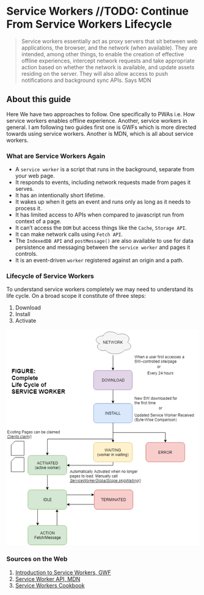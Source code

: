 # Service Workers __//TODO: Continue From Service Workers Lifecycle__

> Service workers essentially act as proxy servers that sit between web applications, the browser, and the network (when available). They are intended, among other things, to enable the creation of effective offline experiences, intercept network requests and take appropriate action based on whether the network is available, and update assets residing on the server. They will also allow access to push notifications and background sync APIs. Says MDN

## About this guide

Here We have two approaches to follow. One specifically to PWAs i.e. How service workers enables offline experience. Another, service workers in general. I am following two guides first one is GWFs which is more directed towards using service workers. Another is MDN, which is all about service workers.

### What are Service Workers Again

- A `service worker` is a script that runs in the background, separate from your web page.
- It responds to events, including network requests made from pages it serves.
- It has an intentionally short lifetime. 
- It wakes up when it gets an event and runs only as long as it needs to process it.
- It has limited access to APIs when compared to javascript run from context of a page.
- It can’t access the `DOM` but access things like the `Cache`, `Storage API`.
- It can make network calls using `Fetch API`.
- The `IndexedDB API` and `postMessage()` are also available to use for data persistence and messaging between the `service worker` and pages it controls.
- It is an event-driven `worker` registered against an origin and a path.

### Lifecycle of Service Workers

To understand service workers completely we may need to understand its life cycle. On a broad scope it constitute of three steps:

1. Download
2. Install
3. Activate

![Service Worker Life Cycle](https://github.com/Ravi-Upadhyay/progressive-web-app/blob/master/Guides/Images/ServiceWorkerLifeCycle.png)

### Sources on the Web

1. [Introduction to Service Workers, GWF](https://developers.google.com/web/fundamentals/primers/service-workers/)
2. [Service Worker API, MDN](https://developer.mozilla.org/en-US/docs/Web/API/Service_Worker_API)
3. [Service Workers Cookbook](https://serviceworke.rs/)




